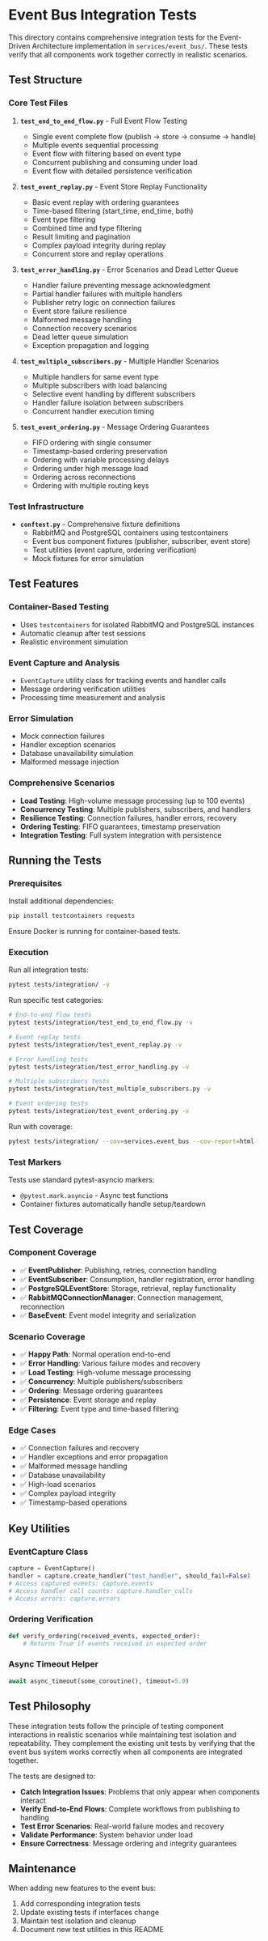 # Event Bus Integration Tests

This directory contains comprehensive integration tests for the Event-Driven Architecture implementation in `services/event_bus/`. These tests verify that all components work together correctly in realistic scenarios.

## Test Structure

### Core Test Files

1. **`test_end_to_end_flow.py`** - Full Event Flow Testing
   - Single event complete flow (publish → store → consume → handle)
   - Multiple events sequential processing
   - Event flow with filtering based on event type
   - Concurrent publishing and consuming under load
   - Event flow with detailed persistence verification

2. **`test_event_replay.py`** - Event Store Replay Functionality
   - Basic event replay with ordering guarantees
   - Time-based filtering (start_time, end_time, both)
   - Event type filtering
   - Combined time and type filtering
   - Result limiting and pagination
   - Complex payload integrity during replay
   - Concurrent store and replay operations

3. **`test_error_handling.py`** - Error Scenarios and Dead Letter Queue
   - Handler failure preventing message acknowledgment
   - Partial handler failures with multiple handlers
   - Publisher retry logic on connection failures
   - Event store failure resilience
   - Malformed message handling
   - Connection recovery scenarios
   - Dead letter queue simulation
   - Exception propagation and logging

4. **`test_multiple_subscribers.py`** - Multiple Handler Scenarios
   - Multiple handlers for same event type
   - Multiple subscribers with load balancing
   - Selective event handling by different subscribers
   - Handler failure isolation between subscribers
   - Concurrent handler execution timing

5. **`test_event_ordering.py`** - Message Ordering Guarantees
   - FIFO ordering with single consumer
   - Timestamp-based ordering preservation
   - Ordering with variable processing delays
   - Ordering under high message load
   - Ordering across reconnections
   - Ordering with multiple routing keys

### Test Infrastructure

- **`conftest.py`** - Comprehensive fixture definitions
  - RabbitMQ and PostgreSQL containers using testcontainers
  - Event bus component fixtures (publisher, subscriber, event store)
  - Test utilities (event capture, ordering verification)
  - Mock fixtures for error simulation

## Test Features

### Container-Based Testing
- Uses `testcontainers` for isolated RabbitMQ and PostgreSQL instances
- Automatic cleanup after test sessions
- Realistic environment simulation

### Event Capture and Analysis
- `EventCapture` utility class for tracking events and handler calls
- Message ordering verification utilities
- Processing time measurement and analysis

### Error Simulation
- Mock connection failures
- Handler exception scenarios
- Database unavailability simulation
- Malformed message injection

### Comprehensive Scenarios
- **Load Testing**: High-volume message processing (up to 100 events)
- **Concurrency Testing**: Multiple publishers, subscribers, and handlers
- **Resilience Testing**: Connection failures, handler errors, recovery
- **Ordering Testing**: FIFO guarantees, timestamp preservation
- **Integration Testing**: Full system integration with persistence

## Running the Tests

### Prerequisites

Install additional dependencies:
```bash
pip install testcontainers requests
```

Ensure Docker is running for container-based tests.

### Execution

Run all integration tests:
```bash
pytest tests/integration/ -v
```

Run specific test categories:
```bash
# End-to-end flow tests
pytest tests/integration/test_end_to_end_flow.py -v

# Event replay tests
pytest tests/integration/test_event_replay.py -v

# Error handling tests
pytest tests/integration/test_error_handling.py -v

# Multiple subscribers tests
pytest tests/integration/test_multiple_subscribers.py -v

# Event ordering tests
pytest tests/integration/test_event_ordering.py -v
```

Run with coverage:
```bash
pytest tests/integration/ --cov=services.event_bus --cov-report=html
```

### Test Markers

Tests use standard pytest-asyncio markers:
- `@pytest.mark.asyncio` - Async test functions
- Container fixtures automatically handle setup/teardown

## Test Coverage

### Component Coverage
- ✅ **EventPublisher**: Publishing, retries, connection handling
- ✅ **EventSubscriber**: Consumption, handler registration, error handling
- ✅ **PostgreSQLEventStore**: Storage, retrieval, replay functionality
- ✅ **RabbitMQConnectionManager**: Connection management, reconnection
- ✅ **BaseEvent**: Event model integrity and serialization

### Scenario Coverage
- ✅ **Happy Path**: Normal operation end-to-end
- ✅ **Error Handling**: Various failure modes and recovery
- ✅ **Load Testing**: High-volume message processing
- ✅ **Concurrency**: Multiple publishers/subscribers
- ✅ **Ordering**: Message ordering guarantees
- ✅ **Persistence**: Event storage and replay
- ✅ **Filtering**: Event type and time-based filtering

### Edge Cases
- ✅ Connection failures and recovery
- ✅ Handler exceptions and error propagation
- ✅ Malformed message handling
- ✅ Database unavailability
- ✅ High-load scenarios
- ✅ Complex payload integrity
- ✅ Timestamp-based operations

## Key Utilities

### EventCapture Class
```python
capture = EventCapture()
handler = capture.create_handler("test_handler", should_fail=False)
# Access captured events: capture.events
# Access handler call counts: capture.handler_calls
# Access errors: capture.errors
```

### Ordering Verification
```python
def verify_ordering(received_events, expected_order):
    # Returns True if events received in expected order
```

### Async Timeout Helper
```python
await async_timeout(some_coroutine(), timeout=5.0)
```

## Test Philosophy

These integration tests follow the principle of testing component interactions in realistic scenarios while maintaining test isolation and repeatability. They complement the existing unit tests by verifying that the event bus system works correctly when all components are integrated together.

The tests are designed to:
- **Catch Integration Issues**: Problems that only appear when components interact
- **Verify End-to-End Flows**: Complete workflows from publishing to handling
- **Test Error Scenarios**: Real-world failure modes and recovery
- **Validate Performance**: System behavior under load
- **Ensure Correctness**: Message ordering and integrity guarantees

## Maintenance

When adding new features to the event bus:
1. Add corresponding integration tests
2. Update existing tests if interfaces change
3. Maintain test isolation and cleanup
4. Document new test utilities in this README